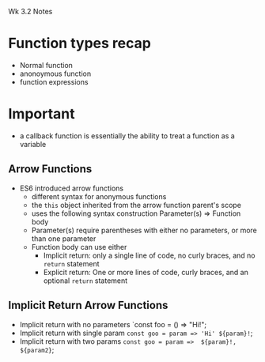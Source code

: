 Wk 3.2 Notes

# Function types recap
- Normal function
- anonoymous function
- function expressions
# Important 
 - a callback function is essentially the ability to treat a function as a variable

 ## Arrow Functions
 - ES6 introduced arrow functions
    - different syntax for anonymous functions
    - the `this` object inherited from the arrow function parent's scope
    - uses the following syntax construction
            Parameter(s) => Function body
    - Parameter(s) require parentheses with either no parameters, or more than one parameter
    - Function body can use either
        - Implicit return: only a single line of code, no curly braces, and no `return` statement
        - Explicit return: One or more lines of code, curly braces, and an optional `return` statement

## Implicit Return Arrow Functions
- Implicit return with no parameters
    `const foo = () => "Hi!";
- Implicit return with single param
    `const goo = param => 'Hi' ${param}!`;
- Implicit return with two params
    `const goo = param =>  ${param}!, ${param2}`;
